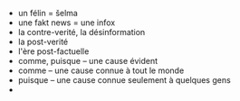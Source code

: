 - un félin = šelma
- une fakt news = une infox
- la contre-verité, la désinformation
- la post-verité
- l'ère post-factuelle
- comme, puisque – une cause évident
- comme – une cause connue à tout le monde
- puisque – une cause connue seulement à quelques gens
-  